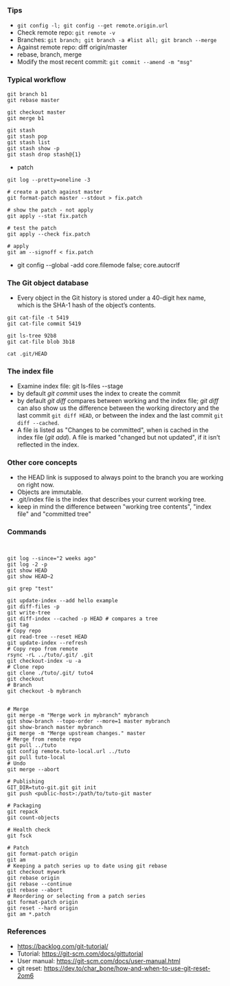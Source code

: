 ### Tips
* `git config -l; git config --get remote.origin.url`
* Check remote repo: `git remote -v`
* Branches: `git branch; git branch -a #list all; git branch --merge`
* Against remote repo: diff origin/master
* rebase, branch, merge
* Modify the most recent commit: `git commit --amend -m "msg"`


### Typical workflow
```
git branch b1
git rebase master

git checkout master
git merge b1

git stash
git stash pop
git stash list
git stash show -p
git stash drop stash@{1}
```

* patch
```
git log --pretty=oneline -3

# create a patch against master
git format-patch master --stdout > fix.patch

# show the patch - not apply
git apply --stat fix.patch

# test the patch
git apply --check fix.patch

# apply
git am --signoff < fix.patch
```
* git config --global -add core.filemode false; core.autocrlf

### The Git object database
* Every object in the Git history is stored under a 40-digit hex name, which is the SHA-1 hash of the object’s contents.

```
git cat-file -t 5419
git cat-file commit 5419

git ls-tree 92b8
git cat-file blob 3b18

cat .git/HEAD
```
### The index file
* Examine index file: git ls-files --stage
* by default _git commit_ uses the index to create the commit
* by default _git diff_ compares between working and the index file; _git diff_ can also show us the difference between the working directory and the last commit `git diff HEAD`, or between the index and the last commit `git diff --cached`.
* A file is listed as "Changes to be committed", when is cached in the index file (_git add_). A file is marked "changed but not updated", if it isn’t reflected in the index.

### Other core concepts
* the HEAD link is supposed to always point to the branch you are working on right now.
* Objects are immutable.
* .git/index file is the index that describes your current working tree.
* keep in mind the difference between "working tree contents", "index file" and "committed tree"


### Commands
```


git log --since="2 weeks ago"
git log -2 -p
git show HEAD
git show HEAD~2

git grep "test"

git update-index --add hello example
git diff-files -p
git write-tree
git diff-index --cached -p HEAD # compares a tree
git tag
# Copy repo
git read-tree --reset HEAD
git update-index --refresh
# Copy repo from remote
rsync -rL ../tuto/.git/ .git
git checkout-index -u -a
# Clone repo
git clone ./tuto/.git/ tuto4
git checkout
# Branch
git checkout -b mybranch


# Merge
git merge -m "Merge work in mybranch" mybranch
git show-branch --topo-order --more=1 master mybranch
git show-branch master mybranch
git merge -m "Merge upstream changes." master
# Merge from remote repo
git pull ../tuto
git config remote.tuto-local.url ../tuto
git pull tuto-local
# Undo
git merge --abort

# Publishing
GIT_DIR=tuto-git.git git init
git push <public-host>:/path/to/tuto-git master

# Packaging
git repack
git count-objects

# Health check
git fsck

# Patch
git format-patch origin
git am
# Keeping a patch series up to date using git rebase
git checkout mywork
git rebase origin
git rebase --continue
git rebase --abort
# Reordering or selecting from a patch series
git format-patch origin
git reset --hard origin
git am *.patch

```
### References
* https://backlog.com/git-tutorial/
* Tutorial: https://git-scm.com/docs/gittutorial
* User manual: https://git-scm.com/docs/user-manual.html
* git reset: https://dev.to/char_bone/how-and-when-to-use-git-reset-2om6


